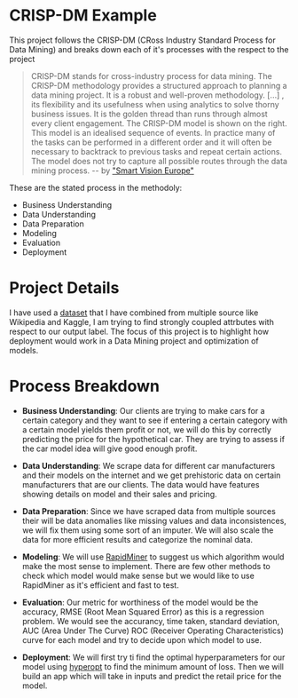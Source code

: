 # CRISP-DM Example

This project follows the CRISP-DM (CRoss Industry Standard Process for Data Mining) and breaks down each of it's processes with the respect to the project

> CRISP-DM stands for cross-industry process for data mining. The CRISP-DM methodology provides a structured approach to planning a data mining project. It is a robust and well-proven methodology. [...] , its flexibility and its usefulness when using analytics to solve thorny business issues. It is the golden thread than runs through almost every client engagement. The CRISP-DM model is shown on the right.
> This model is an idealised sequence of events. In practice many of the tasks can be performed in a different order and it will often be necessary to backtrack to previous tasks and repeat certain actions. The model does not try to capture all possible routes through the data mining process.
> -- by ["Smart Vision Europe"](https://www.sv-europe.com/crisp-dm-methodology/)

These are the stated process in the methodoly:

- Business Understanding
- Data Understanding
- Data Preparation
- Modeling
- Evaluation
- Deployment

# Project Details

I have used a [dataset](https://raw.githubusercontent.com/S-Mann/hyperparameter_optimization/master/dataset/dataset.csv) that I have combined from multiple source like Wikipedia and Kaggle, I am trying to find strongly coupled attrbutes with respect to our output label. The focus of this project is to highlight how deployment would work in a Data Mining project and optimization of models.

# Process Breakdown

- **Business Understanding**:
  Our clients are trying to make cars for a certain category and they want to see if entering a certain category with a certain model yields them profit or not, we will do this by correctly predicting the price for the hypothetical car. They are trying to assess if the car model idea will give good enough profit.

- **Data Understanding**:
  We scrape data for different car manufacturers and their models on the internet and we get prehistoric data on certain manufacturers that are our clients. The data would have features showing details on model and their sales and pricing.

- **Data Preparation**:
  Since we have scraped data from multiple sources their will be data anomalies like missing values and data inconsistences, we will fix them using some sort of an imputer. We will also scale the data for more efficient results and categorize the nominal data.

- **Modeling**:
  We will use [RapidMiner](https://rapidminer.com/) to suggest us which algorithm would make the most sense to implement. There are few other methods to check which model would make sense but we would like to use RapidMiner as it's efficient and fast to test.

- **Evaluation**:
  Our metric for worthiness of the model would be the accuracy, RMSE (Root Mean Squared Error) as this is a regression problem. We would see the accurancy, time taken, standard deviation, AUC (Area Under The Curve) ROC (Receiver Operating Characteristics) curve for each model and try to decide upon which model to use.

- **Deployment**:
  We will first try ti find the optimal hyperparameters for our model using [hyperopt](http://hyperopt.github.io/hyperopt/) to find the minimum amount of loss. Then we will build an app which will take in inputs and predict the retail price for the model.
